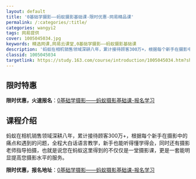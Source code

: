 ```yaml
---
layout: default
title: '0基础学摄影——蚂蚁摄影基础课-限时优惠-网易精品课'
permalink: /:categories/:title/
categories: wangyi2
tags: 网易提供
cover: 1005045034.jpg
keywords: 精选网课,网易云课堂,0基础学摄影——蚂蚁摄影基础课
description: '蚂蚁在相机销售领域深耕八年，累计接待顾客300万+，根据每个新手在摄影中的痛点和遇到的问题，全程大白话语言教学，新手也能'
classid: 1005045034
targetlink: https://study.163.com/course/introduction/1005045034.htm?share=1&shareId=1025206652&utm_campaign=share&utm_medium=iphoneShare&utm_source=&utm_u=1025206652
---
```


## 限时特惠

**限时优惠，火速报名**：[0基础学摄影——蚂蚁摄影基础课-报名学习](https://study.163.com/course/introduction/1005045034.htm?share=1&shareId=1025206652&utm_campaign=share&utm_medium=iphoneShare&utm_source=&utm_u=1025206652)

## 课程介绍

蚂蚁在相机销售领域深耕八年，累计接待顾客300万+，根据每个新手在摄影中的痛点和遇到的问题，全程大白话语言教学，新手也能听得懂学得会，同时还有摄影老师指导拍摄，也就是说您在蚂蚁这里得到的不仅仅是一堂摄影课，更是一套能明显提高您摄影水平的服务。

**限时优惠，报名地址**：[0基础学摄影——蚂蚁摄影基础课-报名学习](https://study.163.com/course/introduction/1005045034.htm?share=1&shareId=1025206652&utm_campaign=share&utm_medium=iphoneShare&utm_source=&utm_u=1025206652)

